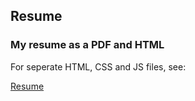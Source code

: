 ## Resume

### My resume as a PDF and HTML

For seperate HTML, CSS and JS files, see:

<a href="https://github.com/MikeBidinger/Web_Dev/tree/main/Resume">Resume</a>

<!--
<!DOCTYPE html>
<html>
<head>
</head>
<body>
  <h1>Resume</h1>
  <h3>My resume within one HTML file</h3>
  <p>For seperate HTML, CSS and JS files, see:</p>
  <p>https://github.com/MikeBidinger/Web_Dev/tree/main/Resume</p>
</body>
</html>
